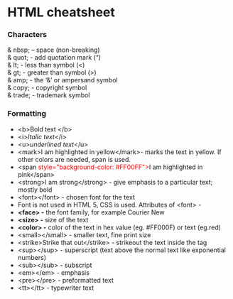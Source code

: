 # HTML cheatsheet

### Characters

& nbsp; – space (non-breaking)  
& quot; - add quotation mark (“)  
& lt; - less than symbol (<)  
& gt; - greater than symbol (>)  
& amp; - the ‘&’ or ampersand symbol  
& copy; - copyright symbol  
& trade; - trademark symbol

### Formatting

<div>

<ul>
<li>&lt;b&gt;Bold text &lt;/b&gt;</li>
<li>&lt;i&gt;<em>Italic text</em>&lt;/i&gt;</li>
<li>&lt;u&gt;<em>underlined text</em>&lt;/u&gt;</li>
<li>&lt;mark&gt;I am highlighted in yellow&lt;/mark&gt;- marks the text in yellow. If other colors are needed, span is used.</li>
<li><span style="color: #;">&lt;span</span> <span style="color: #ff0000;">style="background-color: #FF00FF"<span style="color: #;">&gt;</span></span>I am highlighted in pink<span style="color: #;">&lt;/span&gt;</span></li>
<li><span style="color: #;">&lt;strong&gt;</span>I am strong<span style="color: #;">&lt;/strong&gt;</span> - give emphasis to a particular text; mostly bold</li>
<li><span style="color: #;">&lt;font&gt;&lt;/font&gt; -</span> chosen font for the text</li>
<li>Font is not used in HTML 5, CSS is used. Attributes of &lt;font&gt; -</li>
<li><strong>&lt;face&gt; -</strong> the font family, for example Courier New</li>
<li><strong>&lt;size&gt; -</strong> size of the text</li>
<li><strong>&lt;color&gt; -</strong> color of the text in hex value (eg. #FF000F) or text (eg.red)</li>
<li><span style="color: #;">&lt;small&gt;&lt;/small&gt; -</span> smaller text, fine print size</li>
<li><span style="color: #;">&lt;strike&gt;</span>Strike that out<span style="color: #;">&lt;/strike&gt;</span> - strikeout the text inside the tag</li>
<li>&lt;sup&gt;&lt;/sup&gt; - superscript (text above the normal text like exponential numbers)</li>
<li><span style="color: #;">&lt;sub&gt;&lt;/sub&gt;</span> - subscript</li>
<li><span style="color: #;">&lt;em&gt;&lt;/em&gt;</span> - emphasis</li>
<li><span style="color: #;">&lt;pre&gt;&lt;/pre&gt;</span> - preformatted text</li>
<li><span style="color: #;">&lt;tt&gt;&lt;/tt&gt;</span> - typewriter text</li>
</ul>

</div>

